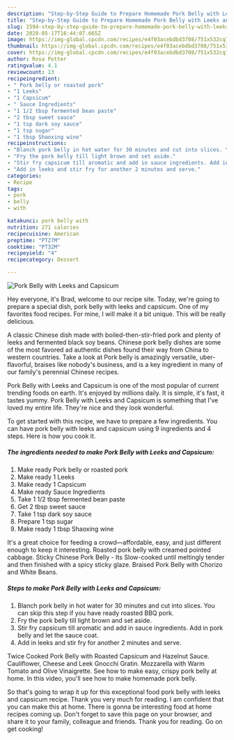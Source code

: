 ```yaml
---
description: "Step-by-Step Guide to Prepare Homemade Pork Belly with Leeks and Capsicum"
title: "Step-by-Step Guide to Prepare Homemade Pork Belly with Leeks and Capsicum"
slug: 1594-step-by-step-guide-to-prepare-homemade-pork-belly-with-leeks-and-capsicum
date: 2020-05-17T16:44:07.665Z
image: https://img-global.cpcdn.com/recipes/e4f03acebdbd3708/751x532cq70/pork-belly-with-leeks-and-capsicum-recipe-main-photo.jpg
thumbnail: https://img-global.cpcdn.com/recipes/e4f03acebdbd3708/751x532cq70/pork-belly-with-leeks-and-capsicum-recipe-main-photo.jpg
cover: https://img-global.cpcdn.com/recipes/e4f03acebdbd3708/751x532cq70/pork-belly-with-leeks-and-capsicum-recipe-main-photo.jpg
author: Rosa Potter
ratingvalue: 4.1
reviewcount: 13
recipeingredient:
- " Pork belly or roasted pork"
- "1 Leeks"
- "1 Capsicum"
- " Sauce Ingredients"
- "1 1/2 tbsp fermented bean paste"
- "2 tbsp sweet sauce"
- "1 tsp dark soy sauce"
- "1 tsp sugar"
- "1 tbsp Shaoxing wine"
recipeinstructions:
- "Blanch pork belly in hot water for 30 minutes and cut into slices. You can skip this step if you have ready roasted BBQ pork."
- "Fry the pork belly till light brown and set aside."
- "Stir fry capsicum till aromatic and add in sauce ingredients. Add in pork belly and let the sauce coat."
- "Add in leeks and stir fry for another 2 minutes and serve."
categories:
- Recipe
tags:
- pork
- belly
- with

katakunci: pork belly with 
nutrition: 271 calories
recipecuisine: American
preptime: "PT27M"
cooktime: "PT32M"
recipeyield: "4"
recipecategory: Dessert

---
```



![Pork Belly with Leeks and Capsicum](https://img-global.cpcdn.com/recipes/e4f03acebdbd3708/751x532cq70/pork-belly-with-leeks-and-capsicum-recipe-main-photo.jpg)

Hey everyone, it's Brad, welcome to our recipe site. Today, we're going to prepare a special dish, pork belly with leeks and capsicum. One of my favorites food recipes. For mine, I will make it a bit unique. This will be really delicious.

A classic Chinese dish made with boiled-then-stir-fried pork and plenty of leeks and fermented black soy beans. Chinese pork belly dishes are some of the most favored ad authentic dishes found their way from China to western countries. Take a look at Pork belly is amazingly versatile, uber-flavorful, braises like nobody&#39;s business, and is a key ingredient in many of our family&#39;s perennial Chinese recipes.

Pork Belly with Leeks and Capsicum is one of the most popular of current trending foods on earth. It's enjoyed by millions daily. It is simple, it's fast, it tastes yummy. Pork Belly with Leeks and Capsicum is something that I've loved my entire life. They're nice and they look wonderful.


To get started with this recipe, we have to prepare a few ingredients. You can have pork belly with leeks and capsicum using 9 ingredients and 4 steps. Here is how you cook it.

<!--inarticleads1-->

##### The ingredients needed to make Pork Belly with Leeks and Capsicum:

1. Make ready  Pork belly or roasted pork
1. Make ready 1 Leeks
1. Make ready 1 Capsicum
1. Make ready  Sauce Ingredients
1. Take 1 1/2 tbsp fermented bean paste
1. Get 2 tbsp sweet sauce
1. Take 1 tsp dark soy sauce
1. Prepare 1 tsp sugar
1. Make ready 1 tbsp Shaoxing wine


It&#39;s a great choice for feeding a crowd—affordable, easy, and just different enough to keep it interesting. Roasted pork belly with creamed pointed cabbage. Sticky Chinese Pork Belly - Its Slow-cooked until meltingly tender and then finished with a spicy sticky glaze. Braised Pork Belly with Chorizo and White Beans. 

<!--inarticleads2-->

##### Steps to make Pork Belly with Leeks and Capsicum:

1. Blanch pork belly in hot water for 30 minutes and cut into slices. You can skip this step if you have ready roasted BBQ pork.
1. Fry the pork belly till light brown and set aside.
1. Stir fry capsicum till aromatic and add in sauce ingredients. Add in pork belly and let the sauce coat.
1. Add in leeks and stir fry for another 2 minutes and serve.


Twice Cooked Pork Belly with Roasted Capsicum and Hazelnut Sauce. Cauliflower, Cheese and Leek Gnocchi Gratin. Mozzarella with Warm Tomato and Olive Vinaigrette. See how to make easy, crispy pork belly at home. In this video, you&#39;ll see how to make homemade pork belly. 

So that's going to wrap it up for this exceptional food pork belly with leeks and capsicum recipe. Thank you very much for reading. I am confident that you can make this at home. There is gonna be interesting food at home recipes coming up. Don't forget to save this page on your browser, and share it to your family, colleague and friends. Thank you for reading. Go on get cooking!
